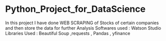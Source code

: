 # Python_Project_for_DataScience
In this project I have done WEB SCRAPING of Stocks of certain companies and then store the data for further Analysis
Softwares used : Watson Studio
Libraries Used : Beautiful Soup ,requests ,  Pandas , yfinance
